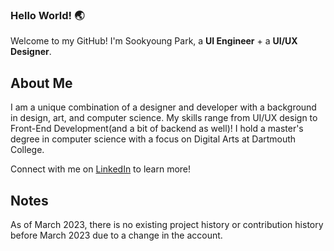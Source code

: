<!--
**Sookyoung-Park/Sookyoung-Park** is a ✨ _special_ ✨ repository because its `README.md` (this file) appears on your GitHub profile.

Here are some ideas to get you started:

- 🔭 I’m currently working on ...
- 🌱 I’m currently learning ...
- 👯 I’m looking to collaborate on ...
- 🤔 I’m looking for help with ...
- 💬 Ask me about ...
- 📫 How to reach me: ...
- 😄 Pronouns: ...
- ⚡ Fun fact: ...

- 🇰🇷: I hail from Seoul, South Korea.
- 🏫: I am currently pursuing a Master's degree in Computer Science Digital Arts at Dartmouth College.
- 🇩🇪: I studied at Furtwangen University in the Black Forest as an exchange student. I am an intermediate German speaker.**

## Projects

#### Project 1: Awesome Website
Description of the project and its technologies used.

#### Project 2: UI/UX Design
Description of the design work and concepts behind it.
-->

### Hello World! 🌏
Welcome to my GitHub! I'm Sookyoung Park, a **UI Engineer** + a **UI/UX Designer**.

## About Me
I am a unique combination of a designer and developer with a background in design, art, and computer science. My skills range from UI/UX design to Front-End Development(and a bit of backend as well)! I hold a master's degree in computer science with a focus on Digital Arts at Dartmouth College.

Connect with me on [LinkedIn](https://www.linkedin.com/in/sookyoung-park-769744256/) to learn more!

## Notes
As of March 2023, there is no existing project history or contribution history before March 2023 due to a change in the account.
